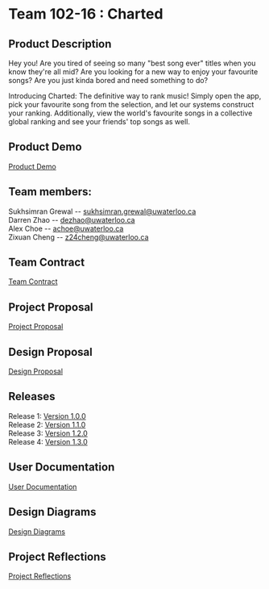 # Team 102-16 : Charted

## Product Description
Hey you! Are you tired of seeing so many "best song ever" titles when you know they're all mid? Are you looking for a new way to enjoy your favourite songs? Are you just kinda bored and need something to do? 

Introducing Charted: The definitive way to rank music! Simply open the app, pick your favourite song from the selection, and let our systems construct your ranking. Additionally, view the world's favourite songs in a collective global ranking and see your friends' top songs as well.

## Product Demo
[Product Demo](docs/ProductDemo.md)

## Team members:

Sukhsimran Grewal -- sukhsimran.grewal@uwaterloo.ca   
Darren Zhao -- dezhao@uwaterloo.ca   
Alex Choe -- achoe@uwaterloo.ca   
Zixuan Cheng -- z24cheng@uwaterloo.ca   

## Team Contract
[Team Contract](docs/TeamContract.md)

## Project Proposal
[Project Proposal](https://git.uwaterloo.ca/s56grewa/team-102-16/-/wikis/Project-Proposal)

## Design Proposal
[Design Proposal](https://git.uwaterloo.ca/s56grewa/team-102-16/-/wikis/Design-Proposal)

## Releases
Release 1: [Version 1.0.0](https://git.uwaterloo.ca/s56grewa/team-102-16/-/wikis/Version-1.0.0-Release)  
Release 2: [Version 1.1.0](https://git.uwaterloo.ca/s56grewa/team-102-16/-/wikis/Version-1.1.0-Release)  
Release 3: [Version 1.2.0](https://git.uwaterloo.ca/s56grewa/team-102-16/-/wikis/Version-1.2.0-Release)  
Release 4: [Version 1.3.0](https://git.uwaterloo.ca/s56grewa/team-102-16/-/wikis/Version-1.3.0-Release)

## User Documentation
[User Documentation](https://git.uwaterloo.ca/s56grewa/team-102-16/-/wikis/User-Document-)

## Design Diagrams
[Design Diagrams](https://git.uwaterloo.ca/s56grewa/team-102-16/-/wikis/Design-Diagrams)

## Project Reflections
[Project Reflections](https://git.uwaterloo.ca/s56grewa/team-102-16/-/wikis/Team-Reflection)